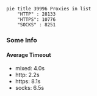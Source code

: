 
```mermaid
pie title 39996 Proxies in list
    "HTTP" : 28133
    "HTTPS": 10776
    "SOCKS" : 8251
```

### Some Info
#### Average Timeout

- mixed: 4.0s
- http: 2.2s
- https: 8.1s
- socks: 6.5s